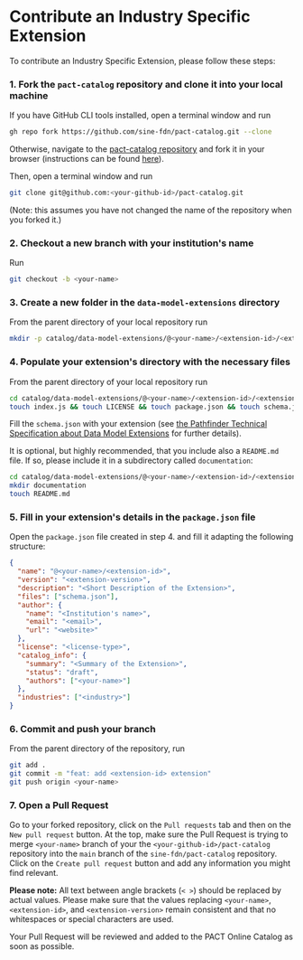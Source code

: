 # Contribute an Industry Specific Extension

To contribute an Industry Specific Extension, please follow these steps:

### 1. Fork the `pact-catalog` repository and clone it into your local machine

If you have GitHub CLI tools installed, open a terminal window and run

```sh
gh repo fork https://github.com/sine-fdn/pact-catalog.git --clone
```

Otherwise, navigate to the [pact-catalog repository](https://github.com/sine-fdn/pact-catalog.git) and fork it in your browser (instructions can be found [here](https://github.com/sine-fdn/pact-catalog.git)).

Then, open a terminal window and run

```sh
git clone git@github.com:<your-github-id>/pact-catalog.git
```

(Note: this assumes you have not changed the name of the repository when you forked it.)

### 2. Checkout a new branch with your institution's name

Run

```sh
git checkout -b <your-name>
```

### 3. Create a new folder in the `data-model-extensions` directory

From the parent directory of your local repository run

```sh
mkdir -p catalog/data-model-extensions/@<your-name>/<extension-id>/<extension-version>
```

### 4. Populate your extension's directory with the necessary files

From the parent directory of your local repository run

```sh
cd catalog/data-model-extensions/@<your-name>/<extension-id>/<extension-version>
touch index.js && touch LICENSE && touch package.json && touch schema.json
```

Fill the `schema.json` with your extension (see [the Pathfinder Technical Specification about Data Model Extensions](https://wbcsd.github.io/data-model-extensions/guidance/#catalog-data-attributes) for further details).

It is optional, but highly recommended, that you include also a `README.md` file. If so, please include it in a subdirectory called `documentation`:

```sh
cd catalog/data-model-extensions/@<your-name>/<extension-id>/<extension-version>
mkdir documentation
touch README.md
```

### 5. Fill in your extension's details in the `package.json` file

Open the `package.json` file created in step 4. and fill it adapting the following structure:

```json
{
  "name": "@<your-name>/<extension-id>",
  "version": "<extension-version>",
  "description": "<Short Description of the Extension>",
  "files": ["schema.json"],
  "author": {
    "name": "<Institution's name>",
    "email": "<email>",
    "url": "<website>"
  },
  "license": "<license-type>",
  "catalog_info": {
    "summary": "<Summary of the Extension>",
    "status": "draft",
    "authors": ["<your-name>"]
  },
  "industries": ["<industry>"]
}
```

### 6. Commit and push your branch

From the parent directory of the repository, run

```sh
git add .
git commit -m "feat: add <extension-id> extension"
git push origin <your-name>
```

### 7. Open a Pull Request

Go to your forked repository, click on the `Pull requests` tab and then on the `New pull request` button. At the top, make sure the Pull Request is trying to merge `<your-name>` branch of your the `<your-github-id>/pact-catalog` repository into the `main` branch of the `sine-fdn/pact-catalog` repository. Click on the `Create pull request` button and add any information you might find relevant.


<strong>Please note:</strong> All text between angle brackets (`< >`) should be replaced by actual values. Please make sure that the values replacing `<your-name>`, `<extension-id>`, and `<extension-version>` remain consistent and that no whitespaces or special characters are used.

Your Pull Request will be reviewed and added to the PACT Online Catalog as soon as possible.
